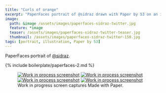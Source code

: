 ```yaml
---
title: "Curls of orange"
excerpt: "PaperFaces portrait of @sidraz drawn with Paper by 53 on an iPad."
image: 
  path: &image /assets/images/paperfaces-sidraz-twitter.jpg 
  feature: *image
  teaser: /assets/images/paperfaces-sidraz-twitter-teaser.jpg
  thumbnail: /assets/images/paperfaces-sidraz-twitter-150.jpg
tags: [portrait, illustration, Paper by 53]
---
```


PaperFaces portrait of [@sidraz](http://twitter.com/sidraz).

{% include boilerplate/paperfaces-2.md %}

<figure class="third">
  <a href="{{ site.url }}/assets/images/paperfaces-sidraz-process-1-lg.jpg"><img src="{{ site.url }}/assets/images/paperfaces-sidraz-process-1-600.jpg" alt="Work in process screenshot"></a>
  <a href="{{ site.url }}/assets/images/paperfaces-sidraz-process-2-lg.jpg"><img src="{{ site.url }}/assets/images/paperfaces-sidraz-process-2-600.jpg" alt="Work in process screenshot"></a>
  <a href="{{ site.url }}/assets/images/paperfaces-sidraz-process-3-lg.jpg"><img src="{{ site.url }}/assets/images/paperfaces-sidraz-process-3-600.jpg" alt="Work in process screenshot"></a>
  <a href="{{ site.url }}/assets/images/paperfaces-sidraz-process-4-lg.jpg"><img src="{{ site.url }}/assets/images/paperfaces-sidraz-process-4-600.jpg" alt="Work in process screenshot"></a>
  <figcaption>Work in progress screen captures Made with Paper.</figcaption>
</figure>
